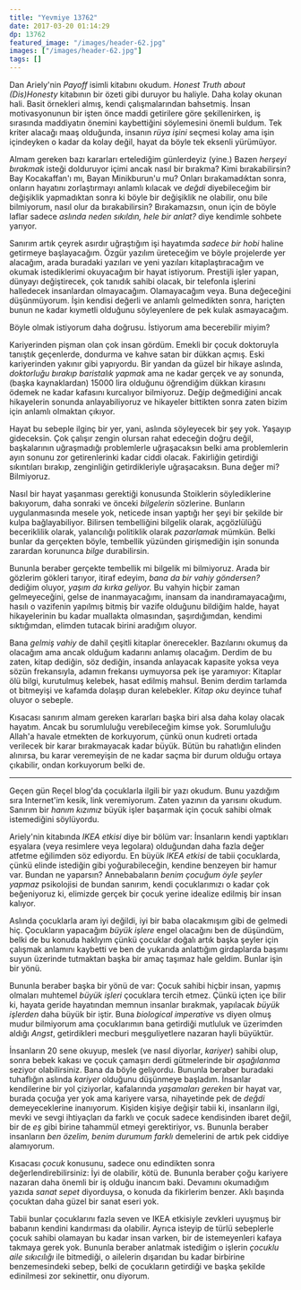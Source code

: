 ```yaml
---
title: "Yevmiye 13762"
date: 2017-03-20 01:14:29
dp: 13762
featured_image: "/images/header-62.jpg"
images: ["/images/header-62.jpg"]
tags: []
---
```


Dan Ariely'nin *Payoff* isimli kitabını okudum. *Honest Truth about
(Dis)Honesty* kitabının bir özeti gibi duruyor bu haliyle. Daha kolay okunan
hali. Basit örnekleri almış, kendi çalışmalarından bahsetmiş. İnsan
motivasyonunun bir işten önce maddi getirilere göre şekillenirken, iş sırasında
maddiyatın önemini kaybettiğini söylemesini önemli buldum. Tek kriter alacağı
maaş olduğunda, insanın *rüya işini* seçmesi kolay ama işin içindeyken o kadar
da kolay değil, hayat da böyle tek eksenli yürümüyor.

Almam gereken bazı kararları ertelediğim günlerdeyiz (yine.) Bazen *herşeyi
bırakmak* isteği dolduruyor içimi ancak nasıl bir bırakma? Kimi bırakabilirsin?
Bay Kocakaffan'ı mı, Bayan Minikburun'u mu? Onları bırakamadıktan sonra, onların
hayatını zorlaştırmayı anlamlı kılacak ve *değdi* diyebileceğim bir değişiklik
yapmadıktan sonra ki böyle bir değişiklik ne olabilir, onu bile bilmiyorum,
nasıl olur da bırakabilirsin? Bırakamazsın, onun için de böyle laflar sadece
*aslında neden sıkıldın, hele bir anlat?* diye kendimle sohbete yarıyor.

Sanırım artık çeyrek asırdır uğraştığım işi hayatımda *sadece bir hobi* haline
getirmeye başlayacağım. Özgür yazılım üreteceğim ve böyle projelerde yer
alacağım, arada buradaki yazıları ve yeni yazıları kitaplaştıracağım ve okumak
istediklerimi okuyacağım bir hayat istiyorum. Prestijli işler yapan, dünyayı
değiştirecek, çok tanıdık sahibi olacak, bir telefonla işlerini halledecek
insanlardan olmayacağım. Olamayacağım veya. Buna değeceğini düşünmüyorum. İşin
kendisi değerli ve anlamlı gelmedikten sonra, hariçten bunun ne kadar kıymetli
olduğunu söyleyenlere de pek kulak asmayacağım.

Böyle olmak istiyorum daha doğrusu. İstiyorum ama becerebilir miyim? 

Kariyerinden pişman olan çok insan gördüm. Emekli bir çocuk doktoruyla tanıştık
geçenlerde, dondurma ve kahve satan bir dükkan açmış. Eski kariyerinden yakınır
gibi yapıyordu. Bir yandan da güzel bir hikaye aslında, *doktorluğu bırakıp
baristalık yapmak* ama ne kadar gerçek ve ay sonunda, (başka kaynaklardan) 15000
lira olduğunu öğrendiğim dükkan kirasını ödemek ne kadar kafasını kurcalıyor
bilmiyoruz. Değip değmediğini ancak hikayelerin sonunda anlayabiliyoruz ve
hikayeler bittikten sonra zaten bizim için anlamlı olmaktan çıkıyor.

Hayat bu sebeple ilginç bir yer, yani, aslında söyleyecek bir şey yok. Yaşayıp
gideceksin. Çok çalışır zengin olursan rahat edeceğin doğru değil, başkalarının
uğraşmadığı problemlerle uğraşacaksın belki ama problemlerin ayın sonunu zor
getirenlerinki kadar ciddi olacak. Fakirliğin getirdiği sıkıntıları bırakıp,
zenginliğin getirdikleriyle uğraşacaksın. Buna değer mi? Bilmiyoruz.

Nasıl bir hayat yaşanması gerektiği konusunda Stoiklerin söylediklerine
bakıyorum, daha sonraki ve önceki *bilgelerin* sözlerine. Bunların
uygulanmasında mesele yok, neticede insan yaptığı her şeyi bir şekilde bir kulpa
bağlayabiliyor. Bilirsen tembelliğini bilgelik olarak, açgözlülüğü beceriklilik
olarak, yalancılığı politiklik olarak *pazarlamak* mümkün. Belki bunlar da
gerçekten böyle, tembellik yüzünden girişmediğin işin sonunda zarardan korununca
*bilge* durabilirsin.

Bununla beraber gerçekte tembellik mi bilgelik mi bilmiyoruz. Arada bir gözlerim
gökleri tarıyor, itiraf edeyim, *bana da bir vahiy göndersen?* dediğim oluyor,
*yaşım da kırka geliyor.* Bu vahyin hiçbir zaman gelmeyeceğini, gelse de
inanmayacağımı, inansam da inandıramayacağımı, hasılı o vazifenin yapılmış
bitmiş bir vazife olduğunu bildiğim halde, hayat hikayelerinin bu kadar
muallakta olmasından, şaşırdığımdan, kendimi sıktığımdan, elimden tutacak
birini aradığım oluyor. 

Bana *gelmiş vahiy* de dahil çeşitli kitaplar önerecekler. Bazılarını okumuş da
olacağım ama ancak olduğum kadarını anlamış olacağım. Derdim de bu zaten, kitap
dediğin, söz dediğin, insanda anlayacak kapasite yoksa veya sözün frekansıyla,
adamın frekansı uymuyorsa pek işe yaramıyor: Kitaplar ölü bilgi, kurutulmuş
kelebek, hasat edilmiş mahsul. Benim derdim tarlamda ot bitmeyişi ve kafamda
dolaşıp duran kelebekler. *Kitap oku* deyince tuhaf oluyor o sebeple.

Kısacası sanırım almam gereken kararları başka biri alsa daha kolay olacak
hayatım. Ancak bu sorumluluğu verebileceğim kimse yok. Sorumluluğu Allah'a
havale etmekten de korkuyorum, çünkü onun kudreti ortada verilecek bir karar
bırakmayacak kadar büyük. Bütün bu rahatlığın elinden alınırsa, bu karar
veremeyişin de ne kadar saçma bir durum olduğu ortaya çıkabilir, ondan
korkuyorum belki de.

------

Geçen gün Reçel blog'da çocuklarla ilgili bir yazı okudum. Bunu yazdığım sıra
Internet'im kesik, link veremiyorum. Zaten yazının da yarısını okudum. Sanırım
bir *hanım kızımız* büyük işler başarmak için çocuk sahibi olmak istemediğini
söylüyordu. 

Ariely'nin kitabında *IKEA etkisi* diye bir bölüm var: İnsanların kendi
yaptıkları eşyalara (veya resimlere veya legolara) olduğundan daha fazla değer
atfetme eğilimden söz ediyordu. En büyük *IKEA etkisi* de tabii çocuklarda,
çünkü elinde istediğin gibi yoğurabileceğin, kendine benzeyen bir hamur
var. Bundan ne yaparsın? Annebabaların *benim çocuğum öyle şeyler yapmaz*
psikolojisi de bundan sanırım, kendi çocuklarımızı o kadar çok beğeniyoruz ki,
elimizde gerçek bir çocuk yerine idealize edilmiş bir insan kalıyor.

Aslında çocuklarla aram iyi değildi, iyi bir baba olacakmışım gibi de gelmedi
hiç. Çocukların yapacağım *büyük işlere* engel olacağını ben de düşündüm, belki
de bu konuda haklıyım çünkü çocuklar doğalı artık başka şeyler için çalışmak
anlamını kaybetti ve ben de yukarıda anlattığım girdaplarda başımı suyun
üzerinde tutmaktan başka bir amaç taşımaz hale geldim. Bunlar işin bir yönü. 

Bununla beraber başka bir yönü de var: Çocuk sahibi hiçbir insan, yapmış
olmaları muhtemel *büyük işleri* çocuklara tercih etmez. Çünkü içten içe bilir
ki, hayata geride hayatından memnun insanlar bırakmak, yapılacak *büyük
işlerden* daha büyük bir iştir. Buna *biological imperative* vs diyen olmuş
mudur bilmiyorum ama çocuklarımın bana getirdiği mutluluk ve üzerimden aldığı
*Angst*, getirdikleri mecburi meşguliyetlere nazaran hayli büyüktür.

İnsanların 20 sene okuyup, meslek (ve nasıl diyorlar, *kariyer*) sahibi olup,
sonra bebek kakası ve çocuk çamaşırı derdi gütmelerinde bir *aşağılanma* seziyor
olabilirsiniz. Bana da böyle geliyordu. Bununla beraber buradaki tuhaflığın
aslında *kariyer* olduğunu düşünmeye başladım. İnsanlar kendilerine bir yol
çiziyorlar, kafalarında *yaşamaları gereken* bir hayat var, burada çocuğa yer
yok ama kariyere varsa, nihayetinde pek de *değdi* demeyeceklerine
inanıyorum. Kişiden kişiye değişir tabii ki, insanların ilgi, mevki ve sevgi
ihtiyaçları da farklı ve çocuk sadece kendisinden ibaret değil, bir de *eş* gibi
birine tahammül etmeyi gerektiriyor, vs. Bununla beraber insanların *ben özelim,
benim durumum farklı* demelerini de artık pek ciddiye alamıyorum.

Kısacası *çocuk* konusunu, sadece onu edindikten sonra değerlendirebilirsiniz:
İyi de olabilir, kötü de. Bununla beraber çoğu kariyere nazaran daha önemli bir
iş olduğu inancım baki. Devamını okumadığım yazıda *sanat sepet* diyorduysa, o
konuda da fikirlerim benzer. Aklı başında çocuktan daha güzel bir sanat eseri
yok. 

Tabii bunlar çocuklarını fazla seven ve IKEA etkisiyle zevkleri uyuşmuş bir
babanın kendini kandırması da olabilir. Ayrıca isteyip de türlü sebeplerle çocuk
sahibi olamayan bu kadar insan varken, bir de istemeyenleri kafaya takmaya gerek
yok. Bununla beraber anlatmak istediğim o işlerin *çocuklu aile sıkıcılığı* ile
bitmediği, o ailelerin dışarıdan bu kadar birbirine benzemesindeki sebep, belki
de çocukların getirdiği ve başka şekilde edinilmesi zor sekinettir, onu diyorum.





